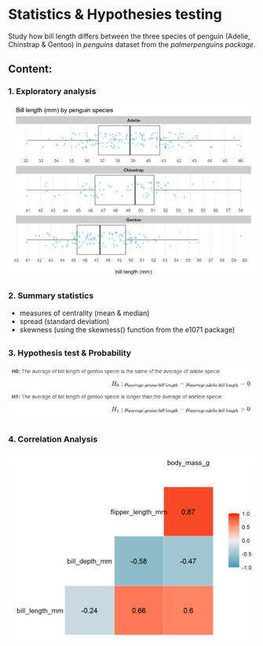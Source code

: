 # Statistics & Hypothesies testing
Study how bill length differs between the three species of penguin (Adelie, Chinstrap & Gentoo) in *penguins* dataset from the *palmerpenguins package*.    

<h2>Content:</h2>
<h3> 
  <p> 1. Exploratory analysis </p>
</h3> 
  <img src= "https://github.com/netojoao85/statistics_and_hypothesis_tests/blob/main/images/exploratory_analysis.png"  /> 
  
  ##
  <h3> 
  <p></p>
  <p></p>
  <p> 2. Summary statistics  </p>
  </h3> 
  <ul type = "disc">
    <li>measures of centrality (mean & median) </li>
    <li>spread (standard deviation)</li>
    <li>skewness (using the skewness() function from the e1071 package)</li>
  </ul>
  
  ##
  <h3>
  <p></p>
  <p></p>
  <p> 3. Hypothesis test & Probability  </p> 
  </h3>

<img src= "https://github.com/netojoao85/statistics_and_hypothesis_tests/blob/main/images/hypothesis%20test.png"  />

  ##
  <h3>
  <p></p>
  <p></p>
  <p> 4. Correlation Analysis  </p>    
<img src= "https://github.com/netojoao85/statistics_and_hypothesis_tests/blob/main/images/correlaction_matrix.png"  />
</h3>
